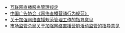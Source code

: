 
- [互联网直播服务管理规定](/zfgz/互联网直播服务管理规定.md)
- [中国广告协会《网络直播营销行为规范》](/zfgz/中国广告协会《网络直播营销行为规范》.md)
- [关于加强网络直播规范管理工作的指导意见](/zfgz/关于加强网络直播规范管理工作的指导意见.md)
- [市场监管总局关于加强网络直播营销活动监管的指导意见](/zfgz/市场监管总局关于加强网络直播营销活动监管的指导意见.md)